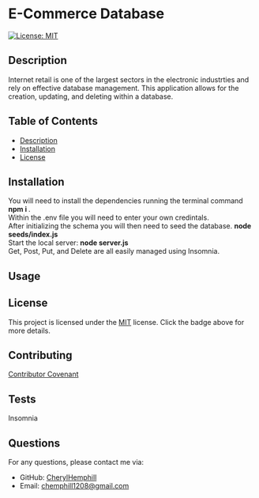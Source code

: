 
# E-Commerce Database

[![License: MIT](https://img.shields.io/badge/License-MIT-yellow.svg)](https://opensource.org/licenses/MIT)

## Description
Internet retail is one of the largest sectors in the electronic industrties and rely on effective database management. This application allows for the creation, updating, and deleting within a database.

## Table of Contents
* [Description](#description)
* [Installation](#installation)
* [License](#license)

## Installation
You will need to install the dependencies running the terminal command <strong> npm i </strong>. <br>Within the .env file you will need to enter your own credintals.<br> After initializing the schema you will then need to seed the database. <strong> node seeds/index.js </strong><br> Start the local server: <strong> node server.js </strong> <br> Get, Post, Put, and Delete are all easily managed using Insomnia.

## Usage


## License

This project is licensed under the [MIT](https://opensource.org/licenses/MIT) license. Click the badge above for more details.


## Contributing
[Contributor Covenant](https://www.contributor-covenant.org/)

## Tests
Insomnia

## Questions
For any questions, please contact me via:
* GitHub: [CherylHemphill](https://github.com/CherylHemphill)
* Email: chemphill1208@gmail.com